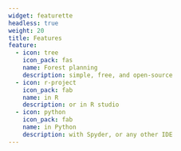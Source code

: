 ```yaml
---
widget: featurette
headless: true
weight: 20
title: Features
feature:
  - icon: tree
    icon_pack: fas
    name: Forest planning
    description: simple, free, and open-source
  - icon: r-project
    icon_pack: fab
    name: in R
    description: or in R studio
  - icon: python
    icon_pack: fab
    name: in Python
    description: with Spyder, or any other IDE
---
```


